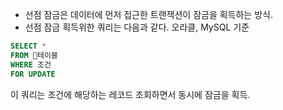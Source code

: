 - 선점 잠금은 데이터에 먼저 접근한 트랜잭션이 잠금을 획득하는 방식.
- 선점 잠금 획득위한 쿼리는 다음과 같다. 오라클, MySQL 기준
```sql
SELECT *
FROM 테이블
WHERE 조건
FOR UPDATE
```
이 쿼리는 조건에 해당하는 레코드 조회하면서 동시에 잠금을 획득.
